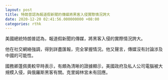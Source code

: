 ```yaml
---
layout: post
title: 特朗普認為報道假新聞的傳媒將黑客入侵實際情況誇大
date: 2020-12-20 02:41:56.000000000 +08:00
categories: rthk
---
```


美國總統特朗普認為，報道假新聞的傳媒，將黑客入侵的實際情況誇大。

他在社交網絡強調，得到詳盡匯報，完全掌握情況。他又聲言，傳媒沒有討論涉及中國的可能性。

國務卿蓬佩奧較早時表示，有頗為清晰的證據顯示，美國政府及私人公司電腦被大規模入侵，與俄羅斯黑客有關。克里姆林宮未有回應。
